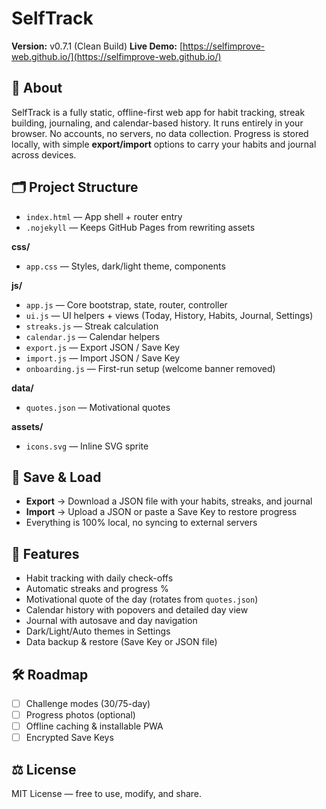 # SelfTrack

**Version:** v0.7.1 (Clean Build)
**Live Demo:** [https://selfimprove-web.github.io/](https://selfimprove-web.github.io/)

## 📖 About

SelfTrack is a fully static, offline-first web app for habit tracking, streak building, journaling, and calendar-based history.
It runs entirely in your browser. No accounts, no servers, no data collection.
Progress is stored locally, with simple **export/import** options to carry your habits and journal across devices.

## 🗂️ Project Structure

* `index.html` — App shell + router entry
* `.nojekyll` — Keeps GitHub Pages from rewriting assets

**css/**

* `app.css` — Styles, dark/light theme, components

**js/**

* `app.js` — Core bootstrap, state, router, controller
* `ui.js` — UI helpers + views (Today, History, Habits, Journal, Settings)
* `streaks.js` — Streak calculation
* `calendar.js` — Calendar helpers
* `export.js` — Export JSON / Save Key
* `import.js` — Import JSON / Save Key
* `onboarding.js` — First-run setup (welcome banner removed)

**data/**

* `quotes.json` — Motivational quotes

**assets/**

* `icons.svg` — Inline SVG sprite

## 🔑 Save & Load

* **Export** → Download a JSON file with your habits, streaks, and journal
* **Import** → Upload a JSON or paste a Save Key to restore progress
* Everything is 100% local, no syncing to external servers

## 🚀 Features

* Habit tracking with daily check-offs
* Automatic streaks and progress %
* Motivational quote of the day (rotates from `quotes.json`)
* Calendar history with popovers and detailed day view
* Journal with autosave and day navigation
* Dark/Light/Auto themes in Settings
* Data backup & restore (Save Key or JSON file)

## 🛠️ Roadmap

* [ ] Challenge modes (30/75-day)
* [ ] Progress photos (optional)
* [ ] Offline caching & installable PWA
* [ ] Encrypted Save Keys

## ⚖️ License

MIT License — free to use, modify, and share.
